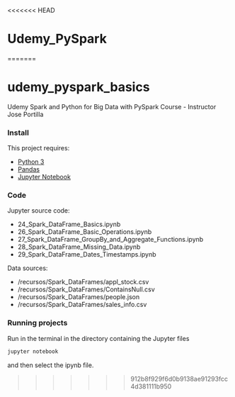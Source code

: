 <<<<<<< HEAD
# Udemy_PySpark
=======
# udemy_pyspark_basics
Udemy Spark and Python for Big Data with PySpark Course - Instructor Jose Portilla
### Install

This project requires:

- [Python 3](https://www.python.org/download/)
- [Pandas](http://pandas.pydata.org/)
- [Jupyter Notebook](https://jupyter.org/)

### Code

Jupyter source code:

- 24_Spark_DataFrame_Basics.ipynb
- 26_Spark_DataFrame_Basic_Operations.ipynb
- 27_Spark_DataFrame_GroupBy_and_Aggregate_Functions.ipynb
- 28_Spark_DataFrame_Missing_Data.ipynb
- 29_Spark_DataFrame_Dates_Timestamps.ipynb

Data sources:

- /recursos/Spark_DataFrames/appl_stock.csv
- /recursos/Spark_DataFrames/ContainsNull.csv
- /recursos/Spark_DataFrames/people.json
- /recursos/Spark_DataFrames/sales_info.csv

### Running projects

Run in the terminal in the directory containing the Jupyter files

```bash
jupyter notebook
```
and then select the ipynb file.
>>>>>>> 912b8f929f6d0b9138ae91293fcc4d381111b950
